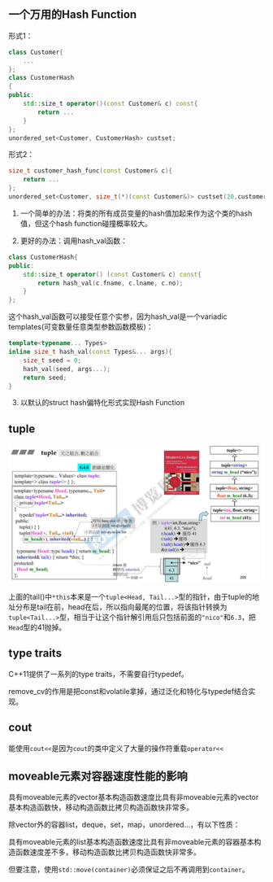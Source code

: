  

## 一个万用的Hash Function

形式1：

```cpp
class Customer{
    ...
};
class CustomerHash
{
public:
	std::size_t operator()(const Customer& c) const{
        return ...
    }    
};
unordered_set<Customer, CustomerHash> custset;
```

形式2：

```cpp
size_t customer_hash_func(const Customer& c){
    return ...
};
unordered_set<Customer, size_t(*)(const Customer&)> custset(20,customer_hash_func);
```

1. 一个简单的办法：将类的所有成员变量的hash值加起来作为这个类的hash值，但这个hash function碰撞概率较大。

2. 更好的办法：调用hash_val函数：

```cpp
class CustomerHash{
public:
    std::size_t operator() (const Customer& c) const{
        return hash_val(c.fname, c.lname, c.no);
    }
};
```

这个hash_val函数可以接受任意个实参，因为hash_val是一个variadic templates(可变数量任意类型参数函数模板)：

```cpp
template<typename... Types>
inline size_t hash_val(const Types&... args){
    size_t seed = 0;
    hash_val(seed, args...);
    return seed;
}
```

3. 以默认的struct hash偏特化形式实现Hash Function

## tuple

![image-20220215162250878](images/image-20220215162250878.png)

上面的tail()中`*this`本来是一个`tuple<Head, Tail...>`型的指针，由于tuple的地址分布是tail在前，head在后，所以指向最尾的位置，将该指针转换为`tuple<Tail...>`型，相当于让这个指针解引用后只包括前面的`"nico"`和`6.3`，把`Head`型的41抛掉。

## type traits

C++11提供了一系列的type traits，不需要自行typedef。

remove_cv的作用是把const和volatile拿掉，通过泛化和特化与typedef结合实现。

## cout

能使用`cout<<`是因为`cout`的类中定义了大量的操作符重载`operator<<`

## moveable元素对容器速度性能的影响

具有moveable元素的vector基本构造函数速度比具有非moveable元素的vector基本构造函数快，移动构造函数比拷贝构造函数快非常多。

除vector外的容器list，deque，set，map，unordered...，有以下性质：

具有moveable元素的list基本构造函数速度比具有非moveable元素的容器基本构造函数速度差不多，移动构造函数比拷贝构造函数快非常多。

但要注意，使用`std::move(container)`必须保证之后不再调用到`container`。 